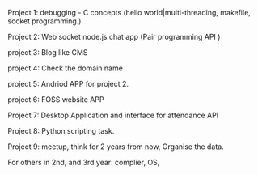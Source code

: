 Project 1: debugging - C concepts (hello world|multi-threading, makefile, socket programming.)

Project 2: Web socket node.js chat app (Pair programming API )

project 3: Blog like CMS

project 4: Check the domain name  

project 5:  Andriod APP for project 2. 

project 6: FOSS website APP

Project 7: Desktop Application and interface for attendance API

Project 8: Python scripting task.

Project 9: meetup, think for 2 years from now, Organise the data. 

For others in 2nd, and 3rd year: complier, OS, 
